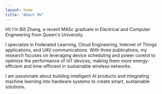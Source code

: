 ```yaml
---
layout: home
title: "About Me"
---
```


<style>
/* Adjust font for better readability */
.page-content {
  font-family: Arial, Helvetica, sans-serif;
  font-size: 18px;
  line-height: 1.7;
}
</style>


Hi! I’m Bill Zhang, a recent MASc graduate in Electrical and Computer Engineering from Queen's University.

I specialize in Federated Learning, Cloud Engineering, Internet of Things applications, and UAV communications. With three publications, my research focuses on leveraging device scheduling and power control to optimize the performance of IoT devices, making them more energy-efficient and time-efficient in sustainable wireless networks.

I am passionate about building intelligent AI products and integrating machine learning into hardware systems to create smart, sustainable solutions.

